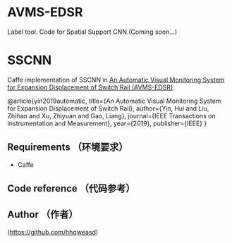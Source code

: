 # AVMS-EDSR
Label tool.
Code for Spatial Support CNN.(Coming soon...)

# SSCNN

Caffe implementation of SSCNN in [An Automatic Visual Monitoring System for Expansion Displacement of Switch Rail (AVMS-EDSR)](https://ieeexplore.ieee.org/stamp/stamp.jsp?arnumber=8758204).

@article{yin2019automatic,
  title={An Automatic Visual Monitoring System for Expansion Displacement of Switch Rail},
  author={Yin, Hui and Liu, Zhihao and Xu, Zhiyuan and Gao, Liang},
  journal={IEEE Transactions on Instrumentation and Measurement},
  year={2019},
  publisher={IEEE}
}

## Requirements （环境要求）

- Caffe

## Code reference （代码参考）


## Author （作者）
(https://github.com/hhqweasd)
